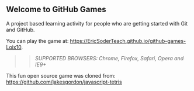 ## Welcome to GitHub Games

A project based learning activity for people who are getting started with Git and GitHub.

You can play the game at: https://EricSoderTeach.github.io/github-games-Loix10.

>> _*SUPPORTED BROWSERS*: Chrome, Firefox, Safari, Opera and IE9+_

This fun open source game was cloned from: https://github.com/jakesgordon/javascript-tetris
